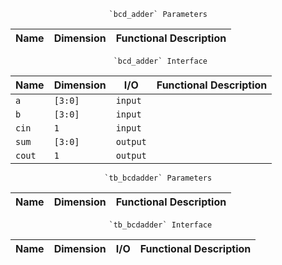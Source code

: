                           `bcd_adder` Parameters                           
                                                                           
| Name      | Dimension         | Functional Description                  |
|-----------|-------------------|-----------------------------------------|
                                                                           
                           `bcd_adder` Interface                           
                                                                           
| Name      | Dimension     | I/O         | Functional Description        |
|-----------|---------------|-------------|-------------------------------|
| `a`       | `[3:0]`       | `input`     |                               |
| `b`       | `[3:0]`       | `input`     |                               |
| `cin`     | `1`           | `input`     |                               |
| `sum`     | `[3:0]`       | `output`    |                               |
| `cout`    | `1`           | `output`    |                               |
                                                                           
                         `tb_bcdadder` Parameters                          
                                                                           
| Name      | Dimension         | Functional Description                  |
|-----------|-------------------|-----------------------------------------|
                                                                           
                          `tb_bcdadder` Interface                          
                                                                           
| Name     | Dimension       | I/O    | Functional Description            |
|----------|-----------------|--------|-----------------------------------|
                                                                           
